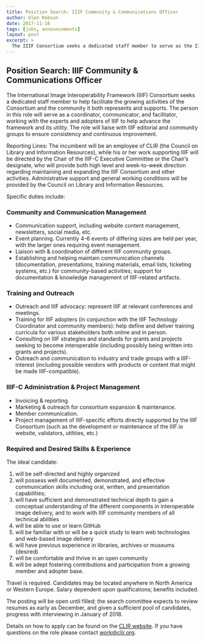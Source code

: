 ```yaml
---
title: Position Search: IIIF Community & Communications Officer
author: Glen Robson
date: 2017-11-16
tags: [jobs, announcements]
layout: post
excerpt: >
  The IIIF Consortium seeks a dedicated staff member to serve as the IIIF Community and Communications Officer to help facilitate the growing activities of the Consortium and the community it both represents and supports.
---
```


## Position Search: IIIF Community & Communications Officer

The International Image Interoperability Framework (IIIF) Consortium seeks a dedicated staff member to help facilitate the growing activities of the Consortium and the community it both represents and supports. The person in this role will serve as a coordinator, communicator, and facilitator, working with the experts and adopters of IIIF to help advance the framework and its utility.  The role will liaise with IIIF editorial and community groups to ensure consistency and continuous improvement.

Reporting Lines: The incumbent will be an employee of CLIR (the Council on Library and Information Resources), while his or her work supporting IIIF will be directed by the Chair of the IIIF-C Executive Committee or the Chair’s designate, who will provide both high level and week-to-week direction regarding maintaining and expanding the IIIF Consortium and other activities. Administrative support and general working conditions will be provided by the Council on Library and Information Resources.

Specific duties include:

### Community and Communication Management
 * Communication support, including website content management, newsletters, social media, etc.
 * Event planning. Currently 4-6 events of differing sizes are held per year, with the larger ones requiring event management.
 * Liaison with & coordination of different IIIF community groups.
 * Establishing and helping maintain communication channels (documentation, presentations, training materials, email lists, ticketing systems, etc.) for community-based activities; support for documentation & knowledge management of IIIF-related artifacts.

### Training and Outreach
 * Outreach and IIIF advocacy: represent IIIF at relevant conferences and meetings.
 * Training for IIIF adopters (in conjunction with the IIIF Technology Coordinator and community members): help define and deliver training curricula for various stakeholders both online and in person.
 * Consulting on IIIF strategies and standards for grants and projects seeking to become interoperable (including possibly being written into grants and projects).
 * Outreach and communication to industry and trade groups with a IIIF-interest (including possible vendors with products or content that might be made IIIF-compatible).

### IIIF-C Administration & Project Management
 * Invoicing & reporting.
 * Marketing & outreach for consortium expansion & maintenance.
 * Member communication.
 * Project management of IIIF-specific efforts directly supported by the IIIF Consortium (such as the development or maintenance of the IIIF.io website, validators, utiltiies, etc.)

### Required and Desired Skills & Experience

The ideal candidate:
 1. will be self-directed and highly organized
 2. will possess well documented, demonstrated, and effective communication skills including oral, written, and presentation capabilities;
 3. will have sufficient and demonstrated technical depth to gain a conceptual understanding of the different components in interoperable image delivery, and to  work with IIIF community members of all technical abilities
 4. will be able to use or learn GitHub
 5. will be familiar with or will be a quick study to learn web technologies and web-based image delivery
 6. will have previous experience in libraries, archives or museums (desired)
 7. will be comfortable and thrive in an open community
 8. will be adept fostering contributions and participation from a growing member and adopter base.

Travel is required. Candidates may be located anywhere in North America or Western Europe. Salary dependent upon qualifications; benefits included.

The posting will be open until filled; the search committee expects to review resumes as early as December, and given a sufficient pool of candidates, progress with interviewing in January of 2018.

Details on how to apply can be found on the [CLIR website][jobadvert]. If you have questions on the role please contact work@clir.org.

[jobadvert]: https://www.clir.org/about/positions/iiif
